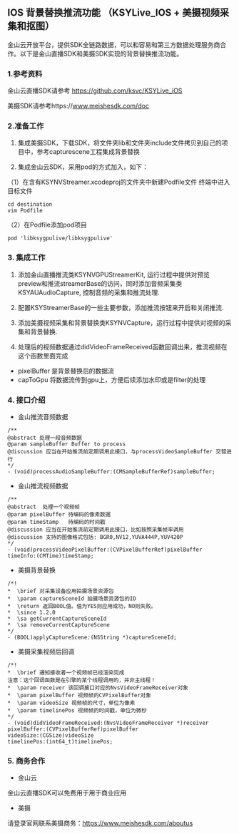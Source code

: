 ## IOS 背景替换推流功能 （KSYLive_IOS + 美摄视频采集和抠图）

金山云开放平台，提供SDK全链路数据，可以和容易和第三方数据处理服务商合作。以下是金山直播SDK和美摄SDK实现的背景替换推流功能。

### 1.参考资料
金山云直播SDK请参考 https://github.com/ksvc/KSYLive_iOS

美摄SDK请参考https://www.meishesdk.com/doc

### 2.准备工作

1. 集成美摄SDK，下载SDK，将文件夹lib和文件夹include文件拷贝到自己的项目中，参考capturescene工程集成背景替换

2. 集成金山云SDK，采用pod的方式加入，如下：

（1）在含有KSYNVStreamer.xcodeproj的文件夹中新建Podfile文件
终端中进入目标文件
```
cd destination
vim Podfile
```
（2）在Podfile添加pod项目
```
pod 'libksygpulive/libksygpulive'
```

### 3. 集成工作

1. 添加金山直播推流类KSYNVGPUStreamerKit, 运行过程中提供对预览preview和推流streamerBase的访问，同时添加音频采集类KSYAUAudioCapture,  控制音频的采集和推流处理.

2. 配置KSYStreamerBase的一些主要参数，添加推流按钮来开启和关闭推流.

3. 添加美摄视频采集和背景替换类KSYNVCapture，运行过程中提供对视频的采集和背景替换.

4. 处理后的视频数据通过didVideoFrameReceived函数回调出来，推流视频在这个函数里面完成

* pixelBuffer 是背景替换后的数据流
* capToGpu 将数据流传到gpu上，方便后续添加水印或是filter的处理

### 4. 接口介绍

* 金山推流音频数据

```
/**
@abstract 处理一段音频数据
@param sampleBuffer Buffer to process
@discussion 应当在开始推流前定期调用此接口，与processVideoSampleBuffer 交错进行
*/
- (void)processAudioSampleBuffer:(CMSampleBufferRef)sampleBuffer;
```

* 金山推流视频数据

```
/**
@abstract  处理一个视频帧
@param pixelBuffer 待编码的像素数据
@param timeStamp   待编码的时间戳
@discussion 应当在开始推流前定期调用此接口，比如按照采集帧率调用
@discussion 支持的图像格式包括: BGR0,NV12,YUVA444P,YUV420P
*/
- (void)processVideoPixelBuffer:(CVPixelBufferRef)pixelBuffer
timeInfo:(CMTime)timeStamp;
```

* 美摄背景替换

```
/*!
*  \brief 对采集设备应用拍摄场景资源包
*  \param captureSceneId 拍摄场景资源包的ID
*  \return 返回BOOL值。值为YES则应用成功，NO则失败。
*  \since 1.2.0
*  \sa getCurrentCaptureSceneId
*  \sa removeCurrentCaptureScene
*/
- (BOOL)applyCaptureScene:(NSString *)captureSceneId;
```

* 美摄采集视频后回调

```
/*!
*  \brief 通知接收者一个视频帧已经渲染完成
注意：这个回调函数是在引擎的某个线程调用的，并非主线程！
*  \param receiver 该回调接口对应的NvsVideoFrameReceiver对象
*  \param pixelBuffer 视频帧的CVPixelBuffer对象
*  \param videoSize 视频帧的尺寸，单位为像素
*  \param timelinePos 视频帧的时间戳，单位为微秒
*/
- (void)didVideoFrameReceived:(NvsVideoFrameReceiver *)receiver
pixelBuffer:(CVPixelBufferRef)pixelBuffer
videoSize:(CGSize)videoSize
timelinePos:(int64_t)timelinePos;
```

### 5. 商务合作
* 金山云

金山云直播SDK可以免费用于用于商业应用

* 美摄

请登录官网联系美摄商务：https://www.meishesdk.com/aboutus


[kiwi]:https://www.meishesdk.com/aboutus
